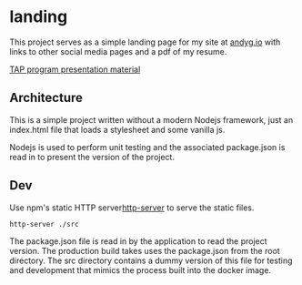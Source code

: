 # landing

This project serves as a simple landing page for my site at [andyg.io](https://andyg.io) with links to other social media pages and a pdf of my resume.

[TAP program presentation material](https://github.com/andygodish/wikijs-storage/blob/main/andygio/landing.md)

## Architecture

This is a simple project written without a modern Nodejs framework, just an index.html file that loads a stylesheet and some vanilla js. 

Nodejs is used to perform unit testing and the associated package.json is read in to present the version of the project. 

## Dev

Use npm's static HTTP server[http-server](https://www.npmjs.com/package/http-server) to serve the static files.

```
http-server ./src
```

The package.json file is read in by the application to read the project version. The production build takes uses the package.json from the root directory. The src directory contains a dummy version of this file for testing and development that mimics the process built into the docker image.